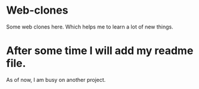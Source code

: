 # Web-clones
Some web clones here. Which helps me to learn a lot of new things.

# After some time I will add my readme file.
As of now, I am busy on another project.


